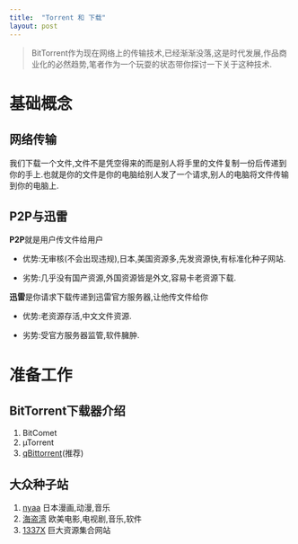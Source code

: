 ```yaml
---
title:  "Torrent 和 下载"
layout: post
---
```


>BitTorrent作为现在网络上的传输技术,已经渐渐没落,这是时代发展,作品商业化的必然趋势,笔者作为一个玩耍的状态带你探讨一下关于这种技术.

# 基础概念
## 网络传输
我们下载一个文件,文件不是凭空得来的而是别人将手里的文件复制一份后传递到你的手上.也就是你的文件是你的电脑给别人发了一个请求,别人的电脑将文件传输到你的电脑上.
## P2P与迅雷
**P2P**就是用户传文件给用户

- 优势:无审核(不会出现违规),日本,美国资源多,先发资源快,有标准化种子网站.

- 劣势:几乎没有国产资源,外国资源皆是外文,容易卡老资源下载.

**迅雷**是你请求下载传递到迅雷官方服务器,让他传文件给你

- 优势:老资源存活,中文文件资源.

- 劣势:受官方服务器监管,软件臃肿.

# 准备工作
## BitTorrent下载器介绍
1. BitComet
2. µTorrent
3. [qBittorrent](https://www.qbittorrent.org/)(推荐)
## 大众种子站
1. [nyaa](https://nyaa.si/) 日本漫画,动漫,音乐
2. [海盗湾](https://thepiratebay.org/) 欧美电影,电视剧,音乐,软件
3. [1337X](https://www.1337x.tw/) 巨大资源集合网站